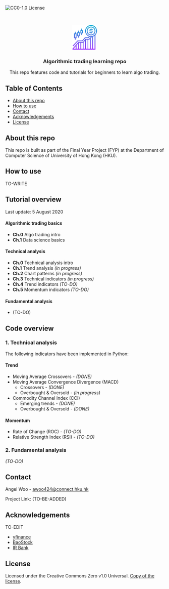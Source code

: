 ![CC0-1.0 License][license-shield]

<!-- PROJECT LOGO -->
<br />
<p align="center">
  <img src="images/logo.png" alt="Logo" width="80" height="80">
  <h3 align="center">Algorithmic trading learning repo</h3>

  <p align="center">
    This repo features code and tutorials for beginners to learn algo trading.
  </p>
</p>

<!-- TABLE OF CONTENTS -->
## Table of Contents

* [About this repo](#about-this-repo)
* [How to use](#how-to-use)
* [Contact](#contact)
* [Acknowledgements](#acknowledgements)
* [License](#license)

## About this repo 

This repo is built as part of the Final Year Project (FYP) at the Department of Computer Science of University of Hong Kong (HKU). 

## How to use

TO-WRITE

## Tutorial overview

Last update: 5 August 2020

#### Algorithmic trading basics
* <b>Ch.0</b> Algo trading intro
* <b>Ch.1</b> Data science basics

#### Technical analysis
* <b>Ch.0</b> Technical analysis intro
* <b>Ch.1</b> Trend analysis <i>(in progress)</i>
* <b>Ch.2</b> Chart patterns <i>(in progress)</i>
* <b>Ch.3</b> Technical indicators <i>(in progress)</i>
* <b>Ch.4</b> Trend indicators <i>(TO-DO)</i>
* <b>Ch.5</b> Momentum indicators <i>(TO-DO)</i>

#### Fundamental analysis
* (TO-DO)

## Code overview

### 1. Technical analysis
The following indicators have been implemented in Python:

#### Trend
* Moving Average Crossovers <i>- (DONE)</i>
* Moving Average Convergence Divergence (MACD)
  * Crossovers <i>- (DONE)</i>
  * Overbought & Oversold <i>- (in progress)</i>
* Commodity Channel Index (CCI)
  * Emerging trends <i>- (DONE)</i>
  * Overbought & Oversold <i>- (DONE)</i>
  
#### Momentum
* Rate of Change (ROC) <i>- (TO-DO)</i>
* Relative Strength Index (RSI) <i>- (TO-DO)</i>

### 2. Fundamental analysis
<i>(TO-DO)</i>

## Contact

Angel Woo - awoo424@connect.hku.hk

Project Link: (TO-BE-ADDED)

## Acknowledgements

TO-EDIT
* [yfinance](https://github.com/ranaroussi/yfinance) 
* [BaoStock](http://baostock.com/baostock/index.php/%E9%A6%96%E9%A1%B5)
* [IR Bank](https://irbank.net/download)

## License
Licensed under the Creative Commons Zero v1.0 Universal.
[Copy of the license](https://github.com/awoo424/algotrading/blob/master/LICENSE).

<!-- MARKDOWN LINKS & IMAGES -->
[license-shield]: https://img.shields.io/github/license/awoo424/algotrading
